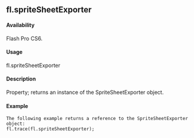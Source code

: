 ## fl.spriteSheetExporter

#### Availability

Flash Pro CS6.

#### Usage

fl.spriteSheetExporter

#### Description

Property; returns an instance of the SpriteSheetExporter object.

#### Example

```
The following example returns a reference to the SpriteSheetExporter object:
fl.trace(fl.spriteSheetExporter);

```
